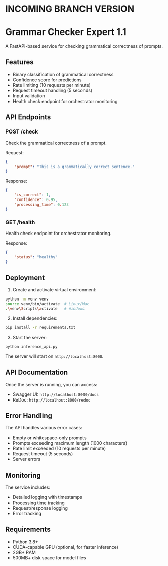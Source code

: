 # INCOMING BRANCH VERSION

# Grammar Checker Expert 1.1

A FastAPI-based service for checking grammatical correctness of prompts.

## Features

- Binary classification of grammatical correctness
- Confidence score for predictions
- Rate limiting (10 requests per minute)
- Request timeout handling (5 seconds)
- Input validation
- Health check endpoint for orchestrator monitoring

## API Endpoints

### POST /check
Check the grammatical correctness of a prompt.

Request:
```json
{
    "prompt": "This is a grammatically correct sentence."
}
```

Response:
```json
{
    "is_correct": 1,
    "confidence": 0.95,
    "processing_time": 0.123
}
```

### GET /health
Health check endpoint for orchestrator monitoring.

Response:
```json
{
    "status": "healthy"
}
```

## Deployment

1. Create and activate virtual environment:
```bash
python -m venv venv
source venv/bin/activate  # Linux/Mac
.\venv\Scripts\activate   # Windows
```

2. Install dependencies:
```bash
pip install -r requirements.txt
```

3. Start the server:
```bash
python inference_api.py
```

The server will start on `http://localhost:8000`.

## API Documentation

Once the server is running, you can access:
- Swagger UI: `http://localhost:8000/docs`
- ReDoc: `http://localhost:8000/redoc`

## Error Handling

The API handles various error cases:
- Empty or whitespace-only prompts
- Prompts exceeding maximum length (1000 characters)
- Rate limit exceeded (10 requests per minute)
- Request timeout (5 seconds)
- Server errors

## Monitoring

The service includes:
- Detailed logging with timestamps
- Processing time tracking
- Request/response logging
- Error tracking

## Requirements

- Python 3.8+
- CUDA-capable GPU (optional, for faster inference)
- 2GB+ RAM
- 500MB+ disk space for model files 
